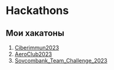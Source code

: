 # Hackathons
## Мои хакатоны
1. [Ciberimmun2023](./Ciberimmun2023)
2. [AeroClub2023](./AeroClub2023)
3. [Sovcombank_Team_Challenge_2023](./Sovcombank_Team_Challenge_2023)
